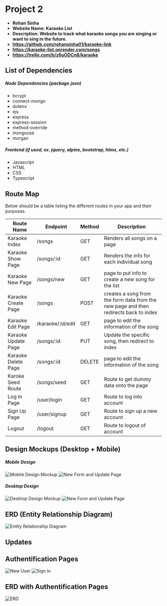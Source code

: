 # Project 2

- **Rohan Sinha**
- **Website Name: Karaoke List**
- **Description: Website to track what karaoke songs you are singing or want to sing in the future.**
- **https://github.com/rohansinha01/karaoke-link**
- **https://karaoke-list.onrender.com/songs**
- **https://trello.com/b/z6uODCn8/karaoke**


## List of Dependencies

##### Node Dependencies (package.json)

- bcrypt
- connect-mongo
- dotenv
- ejs
- express
- express-session
- method-override
- mongoose
- morgan

##### Frontend (if used, ex. jquery, alpine, bootstrap, htmx, etc.)

- Javascript
- HTML
- CSS
- Typescript

## Route Map

Below should be a table listing the different routes in your app and their purposes.

| Route Name | Endpoint | Method | Description |
|------------|----------|--------|-------------|
| Karaoke Index | /songs | GET | Renders all songs on a page|
| Karaoke Show Page | /songs/:id | GET | Renders the info for each individual song|
| Karaoke New Page | /songs/new | GET | page to put info to create a new song for the list|
| Karaoke Create Page | /songs | POST | creates a song from the form data from the new page and then redirects back to index |
| Karaoke Edit Page | /karaoke/:id/edit | GET | page to edit the information of the song|
| Karaoke Update Page | /songs/:id | PUT | Update the specific song, then redirect to index |
| Karaoke Delete Page | /songs/:id | DELETE | page to edit the information of the song|
| Karoke Seed Route | /songs/seed | GET | Route to get dummy data onto the page |
| Log In Page | /user/login | GET | Route to log into account |
| Sign Up Page | /user/signup | GET | Route to sign up a new account |
| Logout | /logout | GET | Route to logout of account |


## Design Mockups (Desktop + Mobile)

##### Mobile Design

![Mobile Design Mockup](./public/images/index-mobile.png)
![New Form and Update Page](./public/images/new-edit.png)

##### Desktop Design

![Desktop Design Mockup](./public/images/index-desktop.png)
![New Form and Update Page](./public/images/new-edit.png)

## ERD (Entity Relationship Diagram)


![Entity Relationship Diagram](./public/images/erd.png)

## Updates

## Authentification Pages

![New User](./public/images/sign-up.png)
![Sign In](./public/images/log-in.png)

## ERD with Authentification Pages

![ERD](./public/images/auth-erd.png)


